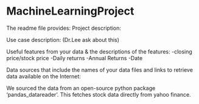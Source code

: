 # MachineLearningProject

The readme file provides:
Project description:



Use case description: (Dr.Lee ask about this)



Useful features from your data & the descriptions of the features:
-closing price/stock price
-Daily returns
-Annual Returns
-Date




Data sources that include the names of your data files and links to retrieve data available on the Internet:

We sourced the data from an open-source python package ‘pandas_datareader’.
This fetches stock data directly from yahoo finance. 

